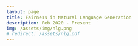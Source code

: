 ```yaml
---
layout: page
title: Fairness in Natural Language Generation
description: Feb 2020 - Present
img: /assets/img/nlg.png
# redirect: /assets/nlg.pdf
---
```



